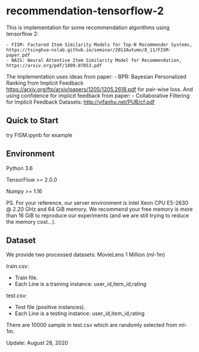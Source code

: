 # recommendation-tensorflow-2

This is implementation for some recommendation algorithms using tensorflow 2:

    - FISM: Factored Item Similarity Models for Top-N Recommender Systems, https://tsinghua-nslab.github.io/seminar/2013Autumn/8_11/FISM-paper.pdf
    - NAIS: Neural Attentive Item Similarity Model for Recommendation, https://arxiv.org/pdf/1809.07053.pdf

The implementation uses ideas from paper:
    - BPR: Bayesian Personalized Ranking from Implicit Feedback https://arxiv.org/ftp/arxiv/papers/1205/1205.2618.pdf
for pair-wise loss. And using confidence for implicit feedback from paper:
    - Collaborative Filtering for Implicit Feedback Datasets: http://yifanhu.net/PUB/cf.pdf


## Quick to Start

try FISM.ipynb for example

## Environment

Python 3.6

TensorFlow >= 2.0.0

Numpy >= 1.16

PS. For your reference, our server environment is Intel Xeon CPU E5-2630 @ 2.20 GHz and 64 GiB memory. We recommend your free memory is more than 16 GiB to reproduce our experiments (and we are still trying to reduce the memory cost...).

## Dataset

We provide two processed datasets: MovieLens 1 Million (ml-1m)

train.csv:

- Train file.
- Each Line is a training instance: user_id,item_id,rating

test.csv:

- Test file (positive instances).
- Each Line is a testing instance: user_id,item_id,rating

There are 10000 sample in test.csv which are randomly selected from ml-1m.

Update: August 28, 2020